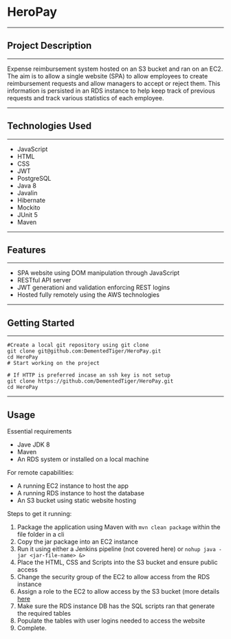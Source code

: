 # HeroPay
---
## Project Description
---

Expense reimbursement system hosted on an S3 bucket and ran on an EC2. The aim is to allow a single website (SPA) to allow employees to create reimbursement requests and allow managers to accept or reject them. This information is persisted in an RDS instance to help keep track of previous requests and track various statistics of each employee.

---

## Technologies Used
---

- JavaScript
- HTML
- CSS
- JWT
- PostgreSQL
- Java 8
- Javalin
- Hibernate
- Mockito
- JUnit 5
- Maven

---

## Features
---

- SPA website using DOM manipulation through JavaScript
- RESTful API server
- JWT generationi and validation enforcing REST logins
- Hosted fully remotely using the AWS technologies

---

## Getting Started
---

```
#Create a local git repository using git clone
git clone git@github.com:DementedTiger/HeroPay.git
cd HeroPay
# Start working on the project

# If HTTP is preferred incase an ssh key is not setup
git clone https://github.com/DementedTiger/HeroPay.git
cd HeroPay
```
---
## Usage

Essential requirements
- Jave JDK 8
- Maven
- An RDS system or installed on a local machine

For remote capabilities:
- A running EC2 instance to host the app
- A running RDS instance to host the database
- An S3 bucket using static website hosting

Steps to get it running:
1. Package the application using Maven with `mvn clean package` within the file folder in a cli
3. Copy the jar package into an EC2 instance
4. Run it using either a Jenkins pipeline (not covered here) or `nohup java -jar <jar-file-name> &>`
5. Place the HTML, CSS and Scripts into the S3 bucket and ensure public access
6. Change the security group of the EC2 to allow access from the RDS instance
7. Assign a role to the EC2 to allow access by the S3 bucket (more details [here](https://aws.amazon.com/premiumsupport/knowledge-center/ec2-instance-access-s3-bucket/)
8. Make sure the RDS instance DB has the SQL scripts ran that generate the required tables
9. Populate the tables with user logins needed to access the website
10. Complete.
